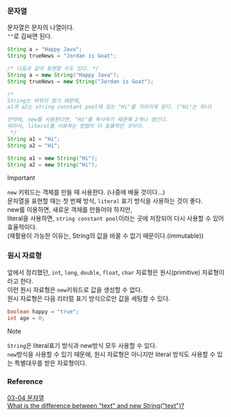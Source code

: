 ### 문자열
문자열은 문자의 나열이다.<br>
`""`로 감싸면 된다.
```java
String a = "Happy Java";
String trueNews = "Jordan is Goat";

/* 다음과 같이 표현할 수도 있다. */
String a = new String("Happy Java");
String trueNews = new String("Jordan is Goat");
```
```java
/*
String는 바뀌지 않기 때문에,
a1과 a2는 string constant pool에 있는 "Hi"를 가리키게 된다. ("Hi"는 하나)

만약에, new를 사용한다면, "Hi"를 복사하기 때문에 2개나 생긴다.
따라서, literal를 사용하는 방법이 더 효율적인 것이다.
 */
String a1 = "Hi";
String a2 = "Hi";

String a1 = new String("Hi");
String a2 = new String("Hi");
```
> [!IMPORTANT]
> `new` 키워드는 객체를 만들 때 사용한다. (나중에 배울 것이다...)<br>
> 문자열을 표현할 때는 첫 번째 방식, `literal` 표기 방식을 사용하는 것이 좋다.<br>
> new를 이용하면, 새로운 객체를 만들어야 하지만,<br>
> literal을 사용하면, `string constant pool`이라는 곳에 저장되어 다시 사용할 수 있어 효율적이다.<br>
> (재활용이 가능한 이유는, String의 값을 바꿀 수 없기 때문이다.(immutable))

### 원시 자료형
앞에서 정리했던, `int`, `long`, `double`, `float`, `char` 자료형은 원시(primitive) 자료형이라고 한다.<br>
이런 원시 자료형은 `new`키워드로 값을 생성할 수 없다.<br>
원시 자료형은 다음 리터럴 표기 방식으로만 값을 세팅할 수 있다.<br>
```java
boolean happy = "true";
int age = 0;
```
> [!NOTE]
> `String`은 literal표기 방식과 new방식 모두 사용할 수 있다.<br>
> `new`방식을 사용할 수 있기 때문에, 원시 자료형은 아니지만 literal 방식도 사용할 수 있는 특별대우를 받은 자료형이다.<br>

### Reference
[03-04 문자열](https://wikidocs.net/205)<br>
[What is the difference between "text" and new String("text")?](https://stackoverflow.com/questions/3052442/what-is-the-difference-between-text-and-new-stringtext)<br>

